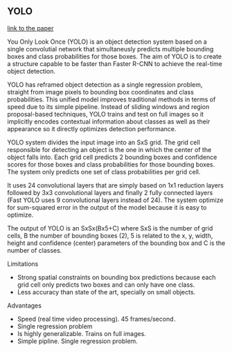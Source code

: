 ## YOLO 

[link to the paper](https://arxiv.org/pdf/1506.02640.pdf)

You Only Look Once (YOLO) is an object detection system based on a single convolutial network that simultaneusly predicts multiple bounding boxes and class probabilities for those boxes. The aim of YOLO is to create a structure capable to be faster than Faster R-CNN to achieve the real-time object detection.

YOLO has reframed object detection as a single regression problem, straight from image pixels to bounding box coordinates and class probabilities. This unified model improves traditional methods in terms of speed due to its simple pipeline.
Instead of sliding windows and region proposal-based techniques, YOLO trains and test on full images so it implicitly encodes contextual information about classes as well as their appearance so it directly optimizes detection performance.

YOLO system divides the input image into an SxS grid. The grid cell responsible for detecting an object is the one in which the center of the object falls into. Each grid cell predicts 2 bounding boxes and confidence scores for those boxes and class probabilities for those bounding boxes. The system only predicts one set of class probabilities per grid cell.

It uses 24 convolutional layers that are simply based on 1x1 reduction layers followed by 3x3 convolutional layers and finally 2 fully connected layers (Fast YOLO uses 9 convolutional layers instead of 24). The system optimize for sum-squared error in the output of the model because it is easy to optimize.

The output of YOLO is an SxSx(Bx5+C) where SxS is the number of grid cells, B the number of bounding boxes (2), 5 is related to the x, y, width, height and confidence (center) parameters of the bounding box and C is the number of classes.

Limitations 
- Strong spatial constraints on bounding box predictions because each grid cell only predicts two boxes and can only have one class.
- Less accuracy than state of the art, specially on small objects.

Advantages
- Speed (real time video processing). 45 frames/second .
- Single regression problem 
- Is highly generalizable. Trains on full images.
- Simple pipline. Single regression problem.

